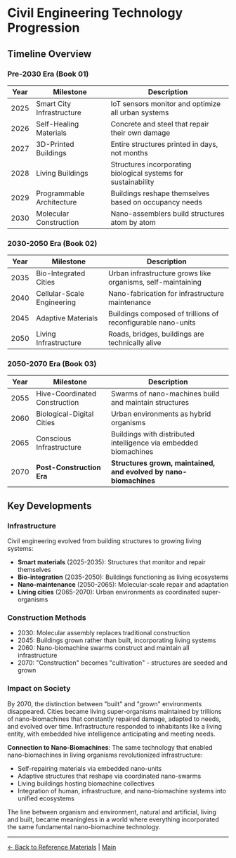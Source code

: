 # Civil Engineering Technology Progression

## Timeline Overview

### Pre-2030 Era (Book 01)
| Year  | Milestone | Description |
|-------|-----------|-------------|
| 2025  | Smart City Infrastructure | IoT sensors monitor and optimize all urban systems |
| 2026  | Self-Healing Materials | Concrete and steel that repair their own damage |
| 2027  | 3D-Printed Buildings | Entire structures printed in days, not months |
| 2028  | Living Buildings | Structures incorporating biological systems for sustainability |
| 2029  | Programmable Architecture | Buildings reshape themselves based on occupancy needs |
| 2030  | Molecular Construction | Nano-assemblers build structures atom by atom |

### 2030-2050 Era (Book 02)
| Year  | Milestone | Description |
|-------|-----------|-------------|
| 2035  | Bio-Integrated Cities | Urban infrastructure grows like organisms, self-maintaining |
| 2040  | Cellular-Scale Engineering | Nano-fabrication for infrastructure maintenance |
| 2045  | Adaptive Materials | Buildings composed of trillions of reconfigurable nano-units |
| 2050  | Living Infrastructure | Roads, bridges, buildings are technically alive |

### 2050-2070 Era (Book 03)
| Year  | Milestone | Description |
|-------|-----------|-------------|
| 2055  | Hive-Coordinated Construction | Swarms of nano-machines build and maintain structures |
| 2060  | Biological-Digital Cities | Urban environments as hybrid organisms |
| 2065  | Conscious Infrastructure | Buildings with distributed intelligence via embedded biomachines |
| 2070  | **Post-Construction Era** | **Structures grown, maintained, and evolved by nano-biomachines** |

## Key Developments

### Infrastructure
Civil engineering evolved from building structures to growing living systems:
- **Smart materials** (2025-2035): Structures that monitor and repair themselves
- **Bio-integration** (2035-2050): Buildings functioning as living ecosystems
- **Nano-maintenance** (2050-2065): Molecular-scale repair and adaptation
- **Living cities** (2065-2070): Urban environments as coordinated super-organisms

### Construction Methods
- 2030: Molecular assembly replaces traditional construction
- 2045: Buildings grown rather than built, incorporating living systems
- 2060: Nano-biomachine swarms construct and maintain all infrastructure
- 2070: "Construction" becomes "cultivation" - structures are seeded and grown

### Impact on Society
By 2070, the distinction between "built" and "grown" environments disappeared. Cities became living super-organisms maintained by trillions of nano-biomachines that constantly repaired damage, adapted to needs, and evolved over time. Infrastructure responded to inhabitants like a living entity, with embedded hive intelligence anticipating and meeting needs.

**Connection to Nano-Biomachines**: The same technology that enabled nano-biomachines in living organisms revolutionized infrastructure:
- Self-repairing materials via embedded nano-units
- Adaptive structures that reshape via coordinated nano-swarms
- Living buildings hosting biomachine collectives
- Integration of human, infrastructure, and nano-biomachine systems into unified ecosystems

The line between organism and environment, natural and artificial, living and built, became meaningless in a world where everything incorporated the same fundamental nano-biomachine technology.

---

[← Back to Reference Materials](./README.md) | [Main](../README.md)

